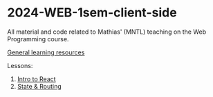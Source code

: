 # 2024-WEB-1sem-client-side

All material and code related to Mathias' (MNTL) teaching on the Web Programming course.

[General learning resources](general-learning-resources.md)

Lessons:

1. [Intro to React](lesson-1/1.1.intro.md)
2. [State & Routing](lesson-2/2.1.state-and-routing.md)

